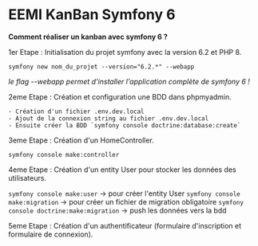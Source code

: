 # EEMI KanBan Symfony 6

**Comment réaliser un kanban avec symfony 6 ?**

1er Etape : Initialisation du projet symfony avec la version 6.2 et PHP 8.

`symfony new nom_du_projet --version="6.2.*" --webapp`

_le flag --webapp permet d'installer l'application complète de symfony 6 !_

2eme Etape : Création et configuration une BDD dans phpmyadmin.

    - Création d'un fichier .env.dev.local
    - Ajout de la connexion string au fichier .env.dev.local
    - Ensuite créer la BDD `symfony console doctrine:database:create`


3eme Etape : Création d'un HomeController.

`symfony console make:controller`

4eme Etape : Création d'un entity User pour stocker les données des utilisateurs.

`symfony console make:user` -> pour créer l'entity User
`symfony console make:migration` -> pour créer un fichier de migration obligatoire 
`symfony console doctrine:make:migration` -> push les données vers la bdd

5eme Etape : Création d'un authentificateur (formulaire d'inscription et formulaire de connexion).

